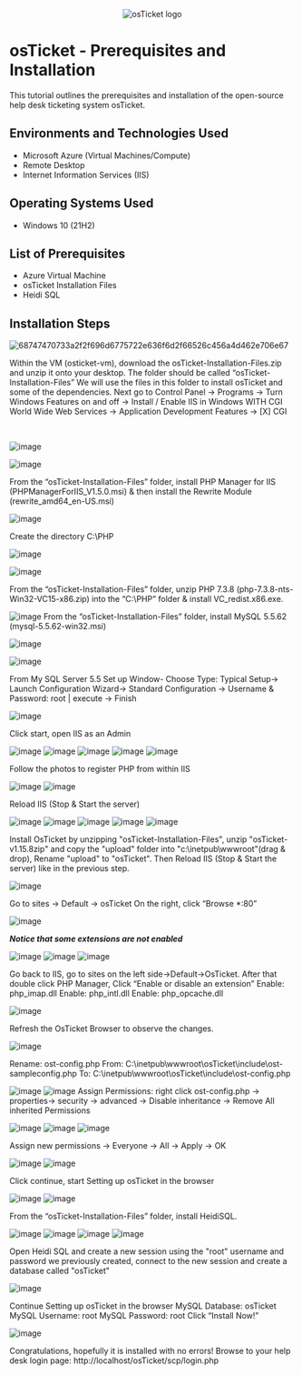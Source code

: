 <p align="center">
<img src="https://i.imgur.com/Clzj7Xs.png" alt="osTicket logo"/>
</p>

<h1>osTicket - Prerequisites and Installation</h1>
This tutorial outlines the prerequisites and installation of the open-source help desk ticketing system osTicket.<br />


<h2>Environments and Technologies Used</h2>

- Microsoft Azure (Virtual Machines/Compute)
- Remote Desktop
- Internet Information Services (IIS)

<h2>Operating Systems Used </h2>

- Windows 10</b> (21H2)

<h2>List of Prerequisites</h2>

- Azure Virtual Machine
- osTicket Installation Files
- Heidi SQL


<h2>Installation Steps</h2>


![68747470733a2f2f696d6775722e636f6d2f66526c456a4d462e706e67](https://github.com/user-attachments/assets/52e30a45-3b6e-4f7c-9ae2-c5c16106b1b2)


</p>
<p>
Within the VM (osticket-vm), download the osTicket-Installation-Files.zip and unzip it onto your desktop. The folder should be called “osTicket-Installation-Files” We will use the files in this folder to install osTicket and some of the dependencies.
  Next go to Control Panel -> Programs -> Turn Windows Features on and off -> Install / Enable IIS in Windows WITH CGI World Wide Web Services -> Application Development Features -> [X] CGI
</p>
<br />


  ![image](https://github.com/user-attachments/assets/c3396cf5-2b00-449d-ad84-ef5cd9e088ac)

  ![image](https://github.com/user-attachments/assets/8e40a708-9090-45e4-b963-85d0285fa7e6)

From the “osTicket-Installation-Files” folder, install PHP Manager for IIS (PHPManagerForIIS_V1.5.0.msi) & then install the Rewrite Module (rewrite_amd64_en-US.msi)

![image](https://github.com/user-attachments/assets/58a23d35-ff98-4afb-b4de-5bda74f68223)

Create the directory C:\PHP

![image](https://github.com/user-attachments/assets/07dbae53-c179-4886-aa25-dcd0f9c1c7a7)

![image](https://github.com/user-attachments/assets/4675fb4d-5562-475d-aebd-6629cc945882)

From the “osTicket-Installation-Files” folder, unzip PHP 7.3.8 (php-7.3.8-nts-Win32-VC15-x86.zip) into the “C:\PHP” folder & install VC_redist.x86.exe.

![image](https://github.com/user-attachments/assets/f619ee0e-2023-47ff-b2ed-95cebb94b8c6)
From the “osTicket-Installation-Files” folder, install MySQL 5.5.62 (mysql-5.5.62-win32.msi)

![image](https://github.com/user-attachments/assets/a718f1d5-8046-44a4-8b95-f9b7a87e60f1)

![image](https://github.com/user-attachments/assets/c373ee45-ef9a-467e-b4f4-041bbc10b52a)

From My SQL Server 5.5 Set up Window- Choose Type: Typical Setup-> Launch Configuration Wizard-> Standard Configuration -> Username & Password: root | execute -> Finish

![image](https://github.com/user-attachments/assets/fc3c8948-556d-4e82-aba3-5bcd1ba3f556)

Click start, open IIS as an Admin

![image](https://github.com/user-attachments/assets/70f08789-542b-4aff-a7ad-de8b6ea4e934)
![image](https://github.com/user-attachments/assets/ebc2314a-09a3-4ba7-b47a-1f08d97a0ffa)
![image](https://github.com/user-attachments/assets/f5d7a52d-11a2-45c5-8f37-3cdd2c3568ad)
![image](https://github.com/user-attachments/assets/be8930e9-517c-4fe6-afbe-14b5506769eb)
![image](https://github.com/user-attachments/assets/7083f12a-6d97-4f53-9724-12ca7588ca09)

Follow the photos to register PHP from within IIS

![image](https://github.com/user-attachments/assets/28d65f60-af15-41b4-9477-8c76afd518e2)
![image](https://github.com/user-attachments/assets/f75f5bca-fbc1-4c03-92e6-00118e9b6608)

Reload IIS (Stop & Start the server)

![image](https://github.com/user-attachments/assets/9de020a4-95e8-4bdc-a0d4-0079efb3abb3)
![image](https://github.com/user-attachments/assets/0d5c14be-1285-4438-b7d4-99d1bb86b028)
![image](https://github.com/user-attachments/assets/cf41f947-139f-4688-b61c-fc1ebeac3e1e)
![image](https://github.com/user-attachments/assets/6f4394fe-36ac-4a4b-9a80-7e52a9a55870)
![image](https://github.com/user-attachments/assets/b43c5a9c-747c-434d-aa58-e63360f9d0e5)

Install OsTicket by unzipping "osTicket-Installation-Files", unzip "osTicket-v1.15.8zip" and copy the "upload" folder into "c:\inetpub\wwwroot"(drag & drop), Rename "upload" to "osTicket". Then Reload IIS (Stop & Start the server) like in the previous step.

![image](https://github.com/user-attachments/assets/b4f666f5-4faf-4024-a182-83dd5ab7bb92)

Go to sites -> Default -> osTicket On the right, click “Browse *:80”

![image](https://github.com/user-attachments/assets/b690ef55-d6fa-4da4-8ed6-8b9628b63194)

***Notice that some extensions are not enabled***

![image](https://github.com/user-attachments/assets/5ca3472a-20eb-4cd8-ae61-1e129d1195e3)
![image](https://github.com/user-attachments/assets/8df71725-e196-4959-84c8-58c81cdd14c5)
![image](https://github.com/user-attachments/assets/3907d715-4971-43d5-a769-6a0009305689)

Go back to IIS, go to sites on the left side->Default->OsTicket. After that double click PHP Manager, Click “Enable or disable an extension” Enable: php_imap.dll Enable: php_intl.dll Enable: php_opcache.dll

![image](https://github.com/user-attachments/assets/6f88b5df-dfa1-418d-88ab-b026ffeb69dd)

Refresh the OsTicket Browser to observe the changes.

![image](https://github.com/user-attachments/assets/86aca96c-fb83-43b8-91bf-10d2fcae7810)

Rename: ost-config.php From: C:\inetpub\wwwroot\osTicket\include\ost-sampleconfig.php To: C:\inetpub\wwwroot\osTicket\include\ost-config.php

![image](https://github.com/user-attachments/assets/ded95a3a-606c-4224-b0d9-6118f02e0087)
![image](https://github.com/user-attachments/assets/d42bf340-037f-4867-9fc5-f48acb102a15)
Assign Permissions: right click ost-config.php -> properties->  security -> advanced -> Disable inheritance -> Remove All inherited Permissions 

![image](https://github.com/user-attachments/assets/f4807a3a-370e-40b3-bf15-22a7ebe68c0d)
![image](https://github.com/user-attachments/assets/2d06e4b6-82fa-4247-bb27-b61b20d1effe)
![image](https://github.com/user-attachments/assets/7ef46990-39f6-4f55-ab7a-89aca1f3324e)

Assign new permissions -> Everyone -> All -> Apply -> OK

![image](https://github.com/user-attachments/assets/6fad5b3c-a502-4b17-8ea6-bec506edc917)
![image](https://github.com/user-attachments/assets/20e49a92-3786-456e-9066-d37aa1ed333a)

Click continue, start Setting up osTicket in the browser

![image](https://github.com/user-attachments/assets/bd355eb1-af31-4f5c-8f8d-4e9960bd96ce)
![image](https://github.com/user-attachments/assets/fe5360be-a1ed-4d00-be33-dabadf8e3051)

From the “osTicket-Installation-Files” folder, install HeidiSQL.

![image](https://github.com/user-attachments/assets/ba2ef54c-ee7d-4a08-80ba-d014fec7486b)
![image](https://github.com/user-attachments/assets/bf4c5d7b-7a4a-4948-abaa-d3e35ba7953c)
![image](https://github.com/user-attachments/assets/325c284a-d5cb-4b27-b688-56eb916ca7ae)
![image](https://github.com/user-attachments/assets/a6bdec51-5ffe-4f48-a1aa-34cefc42be71)

Open Heidi SQL and create a new session using the "root" username and password we previously created, connect to the new session and create a database called "osTicket"

![image](https://github.com/user-attachments/assets/6fd320ec-b4ba-42c9-8034-54850900aa93)

Continue Setting up osTicket in the browser MySQL Database: osTicket MySQL Username: root MySQL Password: root Click “Install Now!”

![image](https://github.com/user-attachments/assets/ce359589-920c-4080-b978-22630d2e41f5)

Congratulations, hopefully it is installed with no errors! 
Browse to your help desk login page: http://localhost/osTicket/scp/login.php 

